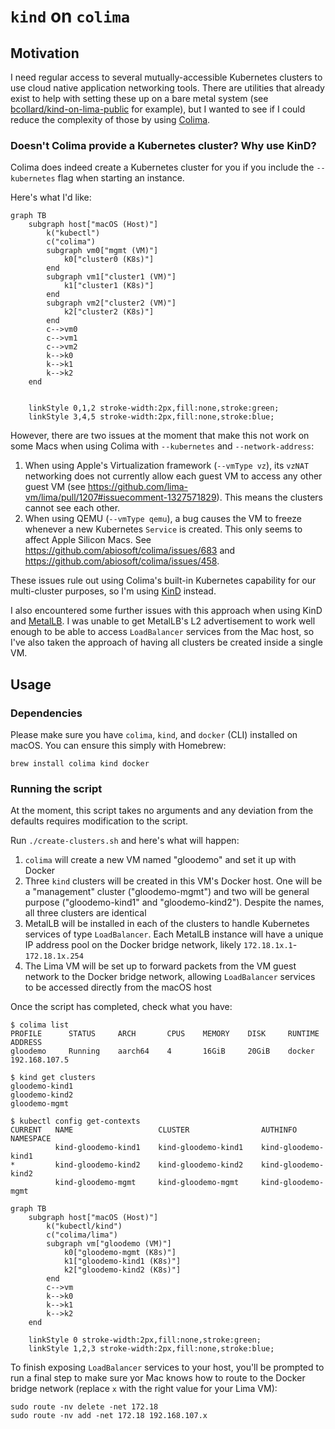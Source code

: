 # `kind` on `colima`

## Motivation

I need regular access to several mutually-accessible Kubernetes clusters to use cloud native application networking tools. There are utilities that already exist to help with setting these up on a bare metal system (see [bcollard/kind-on-lima-public](https://github.com/bcollard/kind-on-lima-public) for example), but I wanted to see if I could reduce the complexity of those by using [Colima](https://github.com/abiosoft/colima).

### Doesn't Colima provide a Kubernetes cluster? Why use KinD?

Colima does indeed create a Kubernetes cluster for you if you include the `--kubernetes` flag when starting an instance.

Here's what I'd like:

```mermaid
graph TB
    subgraph host["macOS (Host)"]
        k("kubectl")
        c("colima")
        subgraph vm0["mgmt (VM)"]
            k0["cluster0 (K8s)"]
        end
        subgraph vm1["cluster1 (VM)"]
            k1["cluster1 (K8s)"]
        end
        subgraph vm2["cluster2 (VM)"]
            k2["cluster2 (K8s)"]
        end
        c-->vm0
        c-->vm1
        c-->vm2
        k-->k0
        k-->k1
        k-->k2
    end


    linkStyle 0,1,2 stroke-width:2px,fill:none,stroke:green;
    linkStyle 3,4,5 stroke-width:2px,fill:none,stroke:blue;
```

However, there are two issues at the moment that make this not work on some Macs when using Colima with `--kubernetes` and `--network-address`:

1. When using Apple's Virtualization framework (`--vmType vz`), its `vzNAT` networking does not currently allow each guest VM to access any other guest VM (see https://github.com/lima-vm/lima/pull/1207#issuecomment-1327571829). This means the clusters cannot see each other.
1. When using QEMU (`--vmType qemu`), a bug causes the VM to freeze whenever a new Kubernetes `Service` is created. This only seems to affect Apple Silicon Macs. See https://github.com/abiosoft/colima/issues/683 and https://github.com/abiosoft/colima/issues/458.

These issues rule out using Colima's built-in Kubernetes capability for our multi-cluster purposes, so I'm using [KinD](https://kind.sigs.k8s.io/) instead.

I also encountered some further issues with this approach when using KinD and [MetalLB](https://metallb.universe.tf/). I was unable to get MetalLB's L2 advertisement to work well enough to be able to access `LoadBalancer` services from the Mac host, so I've also taken the approach of having all clusters be created inside a single VM.

## Usage

### Dependencies

Please make sure you have `colima`, `kind`, and `docker` (CLI) installed on macOS. You can ensure this simply with Homebrew:

```shell
brew install colima kind docker
```

### Running the script

At the moment, this script takes no arguments and any deviation from the defaults requires modification to the script.

Run `./create-clusters.sh` and here's what will happen:

1. `colima` will create a new VM named "gloodemo" and set it up with Docker
1. Three `kind` clusters will be created in this VM's Docker host. One will be a "management" cluster ("gloodemo-mgmt") and two will be general purpose ("gloodemo-kind1" and "gloodemo-kind2"). Despite the names, all three clusters are identical
1. MetalLB will be installed in each of the clusters to handle Kubernetes services of type `LoadBalancer`. Each MetalLB instance will have a unique IP address pool on the Docker bridge network, likely `172.18.1x.1`-`172.18.1x.254`
1. The Lima VM will be set up to forward packets from the VM guest network to the Docker bridge network, allowing `LoadBalancer` services to be accessed directly from the macOS host

Once the script has completed, check what you have:

```text
$ colima list
PROFILE      STATUS     ARCH       CPUS    MEMORY    DISK     RUNTIME    ADDRESS
gloodemo     Running    aarch64    4       16GiB     20GiB    docker     192.168.107.5

$ kind get clusters
gloodemo-kind1
gloodemo-kind2
gloodemo-mgmt

$ kubectl config get-contexts
CURRENT   NAME                   CLUSTER                AUTHINFO               NAMESPACE
          kind-gloodemo-kind1    kind-gloodemo-kind1    kind-gloodemo-kind1    
*         kind-gloodemo-kind2    kind-gloodemo-kind2    kind-gloodemo-kind2    
          kind-gloodemo-mgmt     kind-gloodemo-mgmt     kind-gloodemo-mgmt     
```

```mermaid
graph TB
    subgraph host["macOS (Host)"]
        k("kubectl/kind")
        c("colima/lima")
        subgraph vm["gloodemo (VM)"]
            k0["gloodemo-mgmt (K8s)"]
            k1["gloodemo-kind1 (K8s)"]
            k2["gloodemo-kind2 (K8s)"]
        end
        c-->vm
        k-->k0
        k-->k1
        k-->k2
    end

    linkStyle 0 stroke-width:2px,fill:none,stroke:green;
    linkStyle 1,2,3 stroke-width:2px,fill:none,stroke:blue;
```

To finish exposing `LoadBalancer` services to your host, you'll be prompted to run a final step to make sure yor Mac knows how to route to the Docker bridge network (replace `x` with the right value for your Lima VM):

```shell
sudo route -nv delete -net 172.18
sudo route -nv add -net 172.18 192.168.107.x
```
